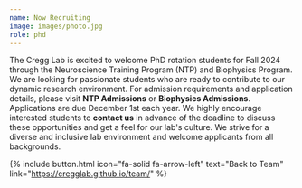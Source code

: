 ```yaml
---
name: Now Recruiting
image: images/photo.jpg
role: phd
---
```


The Cregg Lab is excited to welcome PhD rotation students for Fall 2024 through the Neuroscience Training Program (NTP) and Biophysics Program. We are looking for passionate students who are ready to contribute to our dynamic research environment. For admission requirements and application details, please visit <a href="https://ntp.neuroscience.wisc.edu/admissions/" style="text-decoration: none;"><strong>NTP Admissions</strong></a> or <a href="https://biophysics.wisc.edu/education/admissions/" style="text-decoration: none;"><strong>Biophysics Admissions</strong></a>. Applications are due December 1st each year. We highly encourage interested students to <a href="mailto:jcregg@wisc.edu" style="text-decoration: none;"><strong>contact us</strong></a> in advance of the deadline to discuss these opportunities and get a feel for our lab's culture. We strive for a diverse and inclusive lab environment and welcome applicants from all backgrounds.

{% include button.html icon="fa-solid fa-arrow-left" text="Back to Team" link="https://cregglab.github.io/team/" %}

